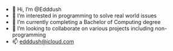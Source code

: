 - 👋 Hi, I’m @Edddush
- 👀 I’m interested in programming to solve real world issues
- 🌱 I’m currently completing a Bachelor of Computing degree
- 💞️ I’m looking to collaborate on various projects including non-programming
- 📫 edddush@icloud.com

<!---
Edddush/Edddush is a ✨ special ✨ repository because its `README.md` (this file) appears on your GitHub profile.
You can click the Preview link to take a look at your changes.
--->
